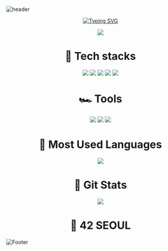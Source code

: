 ![header](https://capsule-render.vercel.app/api?type=waving&color=timeGradient&height=300&section=header&text=Hello%20World!%20🌏&fontSize=90)

<p align="center">
  <a href="https://git.io/typing-svg"><img src="https://readme-typing-svg.demolab.com?font=Fira+Code&pause=1000&center=true&vCenter=true&color=87CEFA&width=435&lines=Hipster;Nerd;Geeks;" alt="Typing SVG" />
</p>

<p align="center">
  <a href="https://hits.seeyoufarm.com"><img src="https://hits.seeyoufarm.com/api/count/incr/badge.svg?url=https%3A%2F%2Fgithub.com%2Fseongs1024%2Fhit-counter&count_bg=%2379C83D&title_bg=%23555555&icon=&icon_color=%23E7E7E7&title=hits&edge_flat=false"/></a>
</p>

<h1 align="center">🥞 Tech stacks</h1>
<p align="center">
<img src="https://img.shields.io/badge/Amazon_AWS-FF9900?style=&logo=amazonaws&logoColor=white"/>
<img src="https://img.shields.io/badge/Rust-000000?style=flat&logo=rust&logoColor=white"/>
<img src="https://img.shields.io/badge/Python-3776AB?style=flat&logo=python&logoColor=white"/>
<img src="https://img.shields.io/badge/C-00599C?style=flat&logo=c&logoColor=white"/>
<img src="https://img.shields.io/badge/C%2B%2B-00599C?style=flat&logo=c%2B%2B&logoColor=white"/>
</p>

<h1 align="center">🏎 Tools</h1>
<p align="center">
<img src="https://img.shields.io/badge/Vim-019733?style=flat-square&logo=Vim&logoColor=white"/>
<img src="https://img.shields.io/badge/Obsidian-483699?style=flat-square&logo=Obsidian&logoColor=white"/>
<img src="https://img.shields.io/badge/GitHub-181717?style=flat-square&logo=GitHub&logoColor=white"/>
</p>

<h1 align="center">🌈 Most Used Languages</h1>
<p align="center">
  <a href="https://github.com/get6">
    <img align="center" src="https://github-readme-stats.vercel.app/api/top-langs/?username=seongs1024&layout=compact&show_icons=true&show_owner=true&hide_title=true&theme=nord&hide=" />
  </a>
</p>

<h1 align="center">🍒 Git Stats</h1>
<p align="center">
  <a href="https://github.com/get6">
    <img align="center" src="https://github-readme-stats.vercel.app/api?username=seongs1024&hide=&hide_title=true&show_icons=true&include_all_commits=true&theme=nord" />
  </a>
</p>

<h1 align="center">🎉 42 SEOUL</h1>
<!---
<p align="center">
  <a href="https://github.com/JaeSeoKim/badge42">
    <img src="https://badge42.vercel.app/api/v2/cl5dx4vd7001109mnga2j5sje/stats?cursusId=21&coalitionId=85" alt="seongspa's 42 stats" />
  </a>
</p>
<p align="center">
  <a href="https://github.com/oakoudad/badge42"><img src="https://badge.mediaplus.ma/kettlebells/sunhwang?1337Badge=off&UM6P=off" alt="sunhwang's 42 stats" /></a>
</p>
--->

![Footer](https://capsule-render.vercel.app/api?type=waving&color=timeGradient&height=100&section=footer)
